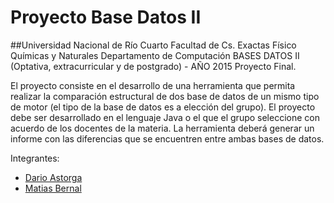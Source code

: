 # Proyecto Base Datos II

##Universidad Nacional de Río Cuarto
Facultad de Cs. Exactas Físico Químicas y Naturales
Departamento de Computación
BASES DATOS II (Optativa, extracurricular y de postgrado) - AÑO 2015
Proyecto Final.

El proyecto consiste en el desarrollo de una herramienta que permita realizar la comparación estructural de dos 
base de datos de un mismo tipo de motor (el tipo de la base de datos es a elección del grupo). 
El proyecto debe ser desarrollado en el lenguaje Java o el que el grupo seleccione con acuerdo de 
los docentes de la materia. La herramienta deberá generar un informe con las diferencias que se encuentren 
entre ambas bases de datos.

Integrantes:
* [Dario Astorga](https://github.com/dastorga) 
* [Matias Bernal](https://github.com/Matias-Bernal)
